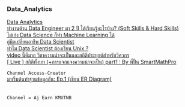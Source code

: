 ### Data_Analytics
[Data Analytics](https://blog.datath.com/data-analytics-manager-at-predictive/?fbclid=IwAR1Y_VpPK-y3TrDtWpbWYszpzVO3W_N4VP7hQoS2O_69YkbXPZYzRkcnQoI)<br>
[ทำงานด้าน Data Engineer มา 2 ปี ได้เรียนรู้อะไรบ้าง? (Soft Skills & Hard Skills)](https://blog.datath.com/data-engineer-soft-skills-hard-skills/)<br>
[ไม่เก่ง Data Science ก็ทำ Machine Learning ได้](https://blog.datath.com/cloud-data-science/)<br>
[คู่มือเปลี่ยนอาชีพ Data Scientist](https://blog.datath.com/data-scientist/)<br>
[ทำไม Data Scientist ต้องเรียน Unix ?](https://blog.datath.com/data-scientist-unix/)<br>
[video นี้ดีมาก วิชาความน่าจะเป็นและสถิติประยุกต์สำหรับวิศวกร](https://www.youtube.com/watch?v=kUv3gaq7Jpw)<br>
[[ Live ] สถิติทั้งบท (+การแจกแจงความน่าจะเป็น) part1 : By พี่ปั้น SmartMathPro](https://www.youtube.com/watch?v=VKblxmZfJ58)<br>

``` Channel Access-Creator ```<br>
[มาเริ่มต้นทำฐานข้อมูลกัน: Ep.1 (เขียน ER Diagram)](https://www.youtube.com/watch?v=HuztS7t9hZc)<br>
[]()<br>
[]()<br>
``` Channel = Aj Earn KMUTNB ```<br>
[]()<br>
[]()<br>
[]()<br>
